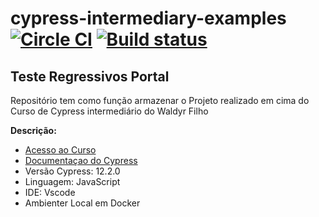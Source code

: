 # cypress-intermediary-examples [![Circle CI](https://circleci.com/gh/cypress-io/cypress-example-todomvc.svg?style=svg)](https://circleci.com/gh/cypress-io/cypress-example-todomvc) [![Build status](https://ci.appveyor.com/api/projects/status/6wjyoye82orkkyny/branch/master?svg=true)](https://ci.appveyor.com/project/cypress-io/cypress-example-todomvc/branch/master)

## Teste Regressivos Portal

Repositório tem como função armazenar o Projeto realizado em cima do Curso de Cypress intermediário do Waldyr Filho

**Descrição:**

* [Acesso ao Curso](https://www.udemy.com/course/testes-automatizados-com-cypress-intermediario)
* [Documentaçao do Cypress](https://on.cypress.io)
* Versão Cypress: 12.2.0
* Linguagem: JavaScript
* IDE: Vscode
* Ambienter Local em Docker 



